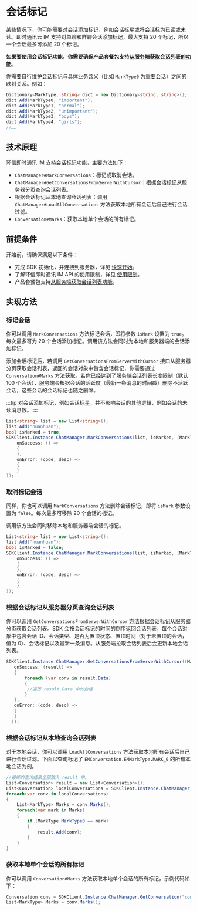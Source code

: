 # 会话标记

<Toc />

某些情况下，你可能需要对会话添加标记，例如会话标星或将会话标为已读或未读。即时通讯云 IM 支持对单聊和群聊会话添加标记，最大支持 20 个标记，所以一个会话最多可添加 20 个标记。

**如果要使用会话标记功能，你需要确保产品套餐包支持[从服务端获取会话列表的功能](conversation_list.html#从服务器分页获取会话列表)。**

你需要自行维护会话标记与具体业务含义（比如 `MarkType0` 为重要会话）之间的映射关系。例如：

```csharp
Dictionary<MarkType, string> dict = new Dictionary<string, string>();
dict.Add(MarkType0, "important");
dict.Add(MarkType1, "normal");
dict.Add(MarkType2, "unimportant");
dict.Add(MarkType3, "boys");
dict.Add(MarkType4, "girls");
//……
```

## 技术原理

环信即时通讯 IM 支持会话标记功能，主要方法如下：

- `ChatManager#MarkConversations`：标记或取消会话。
- `ChatManager#GetConversationsFromServerWithCursor`：根据会话标记从服务器分页查询会话列表。
- 根据会话标记从本地查询会话列表：调用 `ChatManager#LoadAllConversations` 方法获取本地所有会话后自己进行会话过滤。
- `Conversation#Marks`：获取本地单个会话的所有标记。

## 前提条件

开始前，请确保满足以下条件：

- 完成 SDK 初始化，并连接到服务器，详见 [快速开始](quickstart.html)。
- 了解环信即时通讯 IM API 的使用限制，详见 [使用限制](/product/limitation.html)。
- 产品套餐包支持[从服务端获取会话列表功能](conversation_list#从服务器分页获取会话列表)。

## 实现方法

### 标记会话

你可以调用 `MarkConversations` 方法标记会话，即将参数 `isMark` 设置为 `true`。每次最多可为 20 个会话添加标记。调用该方法会同时为本地和服务器端的会话添加标记。

添加会话标记后，若调用 `GetConversationsFromServerWithCursor` 接口从服务器分页获取会话列表，返回的会话对象中包含会话标记，你需要通过 `Conversation#Marks` 方法获取。若你已经达到了服务端会话列表长度限制（默认 100 个会话），服务端会根据会话的活跃度（最新一条消息的时间戳）删除不活跃会话，这些会话的会话标记也随之删除。

:::tip
对会话添加标记，例如会话标星，并不影响会话的其他逻辑，例如会话的未读消息数。
:::

```csharp
List<string> list = new List<string>();
list.Add("huanhuan");
bool isMarked = true;
SDKClient.Instance.ChatManager.MarkConversations(list, isMarked, (MarkType)mark, new CallBack(
    onSuccess: () =>
    {
    },
    onError: (code, desc) =>
    {
    }
));
```

### 取消标记会话

同样，你也可以调用 `MarkConversations` 方法删除会话标记，即将 `isMark` 参数设置为 `false`。每次最多可移除 20 个会话的标记。

调用该方法会同时移除本地和服务器端会话的标记。

```csharp
List<string> list = new List<string>();
list.Add("huanhuan");
bool isMarked = false;
SDKClient.Instance.ChatManager.MarkConversations(list, isMarked, (MarkType)mark, new CallBack(
    onSuccess: () =>
    {
    },
    onError: (code, desc) =>
    {
    }
));
```

### 根据会话标记从服务器分页查询会话列表

你可以调用 `GetConversationsFromServerWithCursor` 方法根据会话标记从服务器分页获取会话列表。SDK 会按会话标记的时间的倒序返回会话列表，每个会话对象中包含会话 ID、会话类型、是否为置顶状态、置顶时间（对于未置顶的会话，值为 0）、会话标记以及最新一条消息。从服务端拉取会话列表后会更新本地会话列表。

```csharp
SDKClient.Instance.ChatManager.GetConversationsFromServerWithCursor((MarkType)mark, cursor, limit, new ValueCallBack<CursorResult<Conversation>>(
   onSuccess: (result) =>
   {
       foreach (var conv in result.Data)
       {
       	//遍历 result.Data 中的会话
       }
   },
   onError: (code, desc) =>
   {
   }
  ));
```

### 根据会话标记从本地查询会话列表

对于本地会话，你可以调用 `LoadAllConversations` 方法获取本地所有会话后自己进行会话过滤。下面以查询标记了 `EMConversation.EMMarkType.MARK_0` 的所有本地会话为例。

```csharp
//最终的查询结果全部放入 result 中。
List<Conversation> result = new List<Conversation>();
List<Conversation> localConversations = SDKClient.Instance.ChatManager.LoadAllConversations();
foreach(var conv in localConversations)
{
    List<MarkType> Marks = conv.Marks();
    foreach(var mark in Marks)
    {
        if (MarkType.MarkType0 == mark)
        {
            result.Add(conv);
        }
    }
}
```

### 获取本地单个会话的所有标记

你可以调用 `Conversation#Marks` 方法获取本地单个会话的所有标记，示例代码如下：

```csharp
Conversation conv = SDKClient.Instance.ChatManager.GetConversation("conversationId", conversationType);
List<MarkType> Marks = conv.Marks();
```








